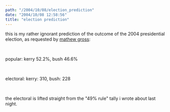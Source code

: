 ```yaml
---
path: "/2004/10/08/election_prediction" 
date: "2004/10/08 12:58:56" 
title: "election prediction" 
---
```

<p>this is my rather ignorant prediction of the outcome of the 2004 presidential election, as requested by <a href="http://mathewgross.com/blog/archives/000754.html">mathew gross</a>:</p><br><p>popular: kerry 52.2%, bush 46.6%</p><br><p>electoral: kerry: 310, bush: 228</p><br><p>the electoral is lifted straight from the "49% rule" tally i wrote about last night.</p>
